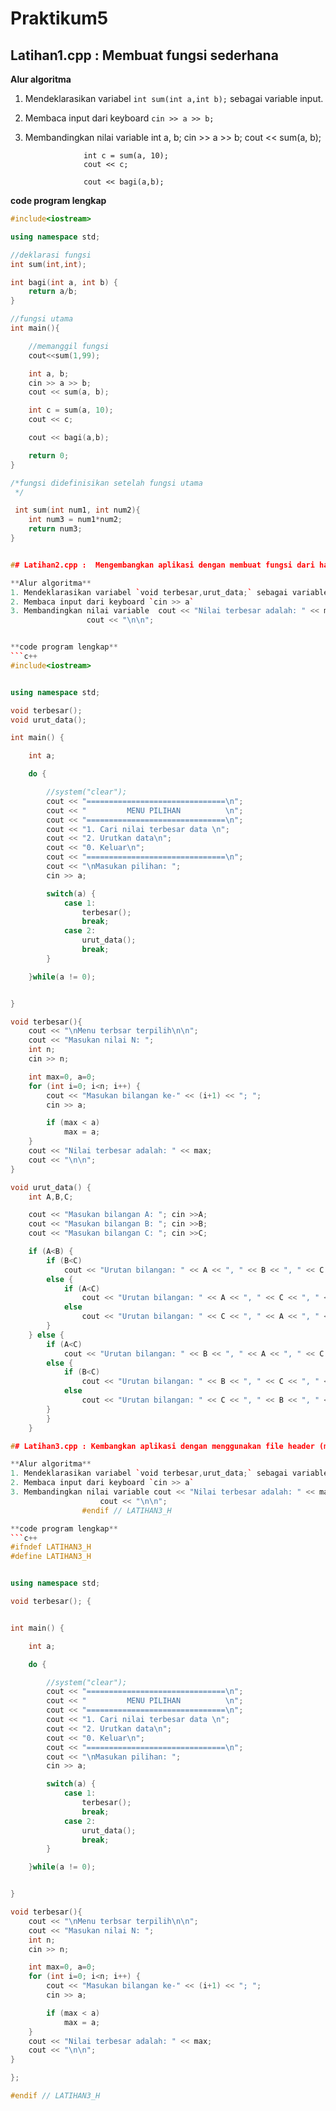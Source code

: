 # Praktikum5

## Latihan1.cpp : Membuat fungsi sederhana

**Alur algoritma**
1. Mendeklarasikan variabel `int sum(int a,int b);` sebagai variable input.
2. Membaca input dari keyboard `cin >> a >> b;`
3. Membandingkan nilai variable int a, b;
				cin >> a >> b;
    				cout << sum(a, b);

    				int c = sum(a, 10);
    				cout << c;

    				cout << bagi(a,b);



**code program lengkap**
```c++
#include<iostream>

using namespace std;

//deklarasi fungsi
int sum(int,int);

int bagi(int a, int b) {
    return a/b;
}

//fungsi utama
int main(){

    //memanggil fungsi
    cout<<sum(1,99);

    int a, b;
    cin >> a >> b;
    cout << sum(a, b);

    int c = sum(a, 10);
    cout << c;

    cout << bagi(a,b);

    return 0;
}

/*fungsi didefinisikan setelah fungsi utama
 */

 int sum(int num1, int num2){
    int num3 = num1*num2;
    return num3;
}


## Latihan2.cpp :  Mengembangkan aplikasi dengan membuat fungsi dari hasil praktikum sebelumnya menjadi satu aplikasi dengan menampilkan menu pilihan.

**Alur algoritma**
1. Mendeklarasikan variabel `void terbesar,urut_data;` sebagai variable input.
2. Membaca input dari keyboard `cin >> a`
3. Membandingkan nilai variable  cout << "Nilai terbesar adalah: " << max;
   				 cout << "\n\n";


**code program lengkap**
```c++
#include<iostream>


using namespace std;

void terbesar();
void urut_data();

int main() {

    int a;

    do {

        //system("clear");
        cout << "===============================\n";
        cout << "         MENU PILIHAN          \n";
        cout << "===============================\n";
        cout << "1. Cari nilai terbesar data \n";
        cout << "2. Urutkan data\n";
        cout << "0. Keluar\n";
        cout << "===============================\n";
        cout << "\nMasukan pilihan: ";
        cin >> a;

        switch(a) {
            case 1:
                terbesar();
                break;
            case 2:
                urut_data();
                break;
        }

    }while(a != 0);


}

void terbesar(){
    cout << "\nMenu terbsar terpilih\n\n";
    cout << "Masukan nilai N: ";
    int n;
    cin >> n;

    int max=0, a=0;
    for (int i=0; i<n; i++) {
        cout << "Masukan bilangan ke-" << (i+1) << "; ";
        cin >> a;

        if (max < a)
            max = a;
    }
    cout << "Nilai terbesar adalah: " << max;
    cout << "\n\n";
}

void urut_data() {
    int A,B,C;

    cout << "Masukan bilangan A: "; cin >>A;
    cout << "Masukan bilangan B: "; cin >>B;
    cout << "Masukan bilangan C: "; cin >>C;

    if (A<B) {
        if (B<C)
            cout << "Urutan bilangan: " << A << ", " << B << ", " << C << endl;
        else {
            if (A<C)
                cout << "Urutan bilangan: " << A << ", " << C << ", " << B << endl;
            else
                cout << "Urutan bilangan: " << C << ", " << A << ", " << B << endl;
        }
    } else {
        if (A<C)
            cout << "Urutan bilangan: " << B << ", " << A << ", " << C << endl;
        else {
            if (B<C)
                cout << "Urutan bilangan: " << B << ", " << C << ", " << A << endl;
            else
                cout << "Urutan bilangan: " << C << ", " << B << ", " << A << endl;
        }
        }
    }

## Latihan3.cpp : Kembangkan aplikasi dengan menggunakan file header (memisahkan fungsi kedalam file terpisah).

**Alur algoritma**
1. Mendeklarasikan variabel `void terbesar,urut_data;` sebagai variable input.
2. Membaca input dari keyboard `cin >> a`
3. Membandingkan nilai variable cout << "Nilai terbesar adalah: " << max;
    				cout << "\n\n"; 
				#endif // LATIHAN3_H

**code program lengkap**
```c++
#ifndef LATIHAN3_H
#define LATIHAN3_H


using namespace std;

void terbesar(); {


int main() {

    int a;

    do {

        //system("clear");
        cout << "===============================\n";
        cout << "         MENU PILIHAN          \n";
        cout << "===============================\n";
        cout << "1. Cari nilai terbesar data \n";
        cout << "2. Urutkan data\n";
        cout << "0. Keluar\n";
        cout << "===============================\n";
        cout << "\nMasukan pilihan: ";
        cin >> a;

        switch(a) {
            case 1:
                terbesar();
                break;
            case 2:
                urut_data();
                break;
        }

    }while(a != 0);


}

void terbesar(){
    cout << "\nMenu terbsar terpilih\n\n";
    cout << "Masukan nilai N: ";
    int n;
    cin >> n;

    int max=0, a=0;
    for (int i=0; i<n; i++) {
        cout << "Masukan bilangan ke-" << (i+1) << "; ";
        cin >> a;

        if (max < a)
            max = a;
    }
    cout << "Nilai terbesar adalah: " << max;
    cout << "\n\n";
}

};

#endif // LATIHAN3_H
